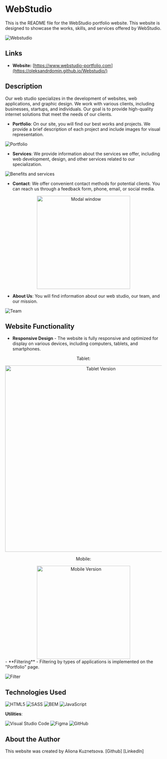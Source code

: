 # WebStudio

This is the README file for the WebStudio portfolio website. This website is designed to showcase the works, skills, and services offered by WebStudio.

![Webstudio](images/readme/studio-desktop.png)

## Links

- **Website:** [https://www.webstudio-portfolio.com](https://oleksandrdomin.github.io/Webstudio/)

## Description

Our web studio specializes in the development of websites, web applications, and graphic design. We work with various clients, including businesses, startups, and individuals. Our goal is to provide high-quality internet solutions that meet the needs of our clients.

- **Portfolio**: On our site, you will find our best works and projects. We provide a brief description of each project and include images for visual representation.

![Portfolio](images/readme/portfolio.png)

- **Services**: We provide information about the services we offer, including web development, design, and other services related to our specialization.

![Benefits and services](images/readme/benefits-services.png)

- **Contact**: We offer convenient contact methods for potential clients. You can reach us through a feedback form, phone, email, or social media.
  
<div align="center">
<img src="images/readme/modal.png" alt="Modal window" width="300">
</div>

- **About Us**: You will find information about our web studio, our team, and our mission.

![Team](images/readme/team.png)

## Website Functionality

- **Responsive Design** - The website is fully responsive and optimized for display on various devices, including computers, tablets, and smartphones.

<div align="center">
  <p>Tablet:</p>
<img src="images/readme/studio-tablet.png" alt="Tablet Version" width="600">
</div>

<div align="center">
  <p>Mobile:</p>
<img src="images/readme/studio-mobile.png" alt="Mobile Version" width="300">
</div>
- **Filtering** - Filtering by types of applications is implemented on the "Portfolio" page.

![Filter](images/readme/filter.png)

## Technologies Used

  ![HTML5](https://img.shields.io/badge/html5-%23E34F26.svg?style=for-the-badge&logo=html5&logoColor=white)
  ![SASS](https://img.shields.io/badge/SASS-hotpink.svg?style=for-the-badge&logo=SASS&logoColor=white)
  ![BEM](https://img.shields.io/badge/BEM-20232a?style=for-the-badge&logo=bem&logoColor=white)
  ![JavaScript](https://img.shields.io/badge/javascript-%23323330.svg?style=for-the-badge&logo=javascript&logoColor=%23F7DF1E)

**Utilities**:

   ![Visual Studio Code](https://img.shields.io/badge/Visual%20Studio%20Code-0078d7.svg?style=for-the-badge&logo=visual-studio-code&logoColor=white)
   ![Figma](https://img.shields.io/badge/figma-%23F24E1E.svg?style=for-the-badge&logo=figma&logoColor=white)
   ![GitHub](https://img.shields.io/badge/github-%23121011.svg?style=for-the-badge&logo=github&logoColor=white)

## About the Author
This website was created by Aliona Kuznetsova.
[Github]
[LinkedIn]
